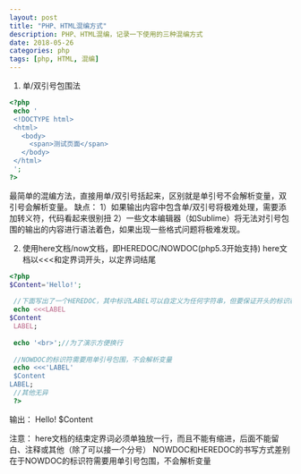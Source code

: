 ```yaml
---
layout: post
title: "PHP、HTML混编方式"
description: PHP、HTML混编，记录一下使用的三种混编方式
date: 2018-05-26
categories: php
tags: [php, HTML, 混编]
---
```



1. 单/双引号包围法
~~~php
<?php
 echo '
 <!DOCTYPE html>
 <html>
   <body>
     <span>测试页面</span>
   </body>
 </html>
 ';
?>
~~~
最简单的混编方法，直接用单/双引号括起来，区别就是单引号不会解析变量，双引号会解析变量。
缺点：
    1）如果输出内容中包含单/双引号将极难处理，需要添加转义符，代码看起来很别扭
    2）一些文本编辑器（如Sublime）将无法对引号包围的输出的内容进行语法着色，如果出现一些格式问题将极难发现。

2. 使用here文档/now文档，即HEREDOC/NOWDOC(php5.3开始支持)
here文档以<<<和定界词开头，以定界词结尾
~~~php
<?php
$Content='Hello!';
  
 //下面写出了一个HEREDOC，其中标识LABEL可以自定义为任何字符串，但要保证开头的标识和结尾的标识一样
 echo <<<LABEL
$Content
 LABEL;
 
 echo '<br>';//为了演示方便换行
 
 //NOWDOC的标识符需要用单引号包围，不会解析变量
 echo <<<'LABEL'
 $Content
LABEL;
 //其他无异
 ?>
~~~
输出：
Hello!
$Content

注意：
    here文档的结束定界词必须单独放一行，而且不能有缩进，后面不能留白、注释或其他（除了可以接一个分号）
    NOWDOC和HEREDOC的书写方式差别在于NOWDOC的标识符需要用单引号包围，不会解析变量




